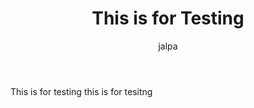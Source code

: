 ﻿---
layout: post
title:  This is for Testing
author: jalpa
categories: [ ન્યૂઝ ]
image: assets/images/avatar.jpeg
tags: featured
---


This is for testing this is for tesitng
